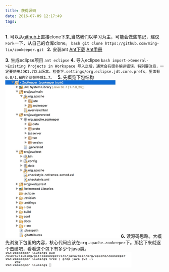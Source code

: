 ```yaml
---
title: 获得源码
date: 2016-07-09 12:17:49
tags:
---
```


**1.** 可以从<a href="https://github.com/apache/zookeeper">github</a>上直接clone下来,当然我们以学习为主，可能会做些笔记，建议`Fork`一下，从自己的仓库clone。
	```	bash
	git clone https://github.com/ming-liu/zookeeper.git 
	```
**2.** 安装ant [Ant下载](http://ant.apache.org/bindownload.cgi)  [Ant手册](http://ant.apache.org/manual/index.html)

**3.** 生成eclipse项目
	```
	ant eclipse
	```
**4.** 导入eclipse
	```bash
	import->General->Existing Projects in Workspace
	导入之后，通常会有很多编译错误，特别要注意，一定要使用JDK1.7以上版本。检查下.settings/org.eclipse.jdt.core.prefs，里面有6.0/1.6的全部替换成1.7。
	```
**5.** 先概览下包结构
	<img src="../images/zk-over.jpg" style="height:500px;">
**6.** 读源码思路。大概先浏览下包里的内容，核心代码应该在`org.apache.zookeeper`下。那接下来就逐个击破吧，看看这个包下有多少个java类。
	<img src="../images/zk-count.jpg" style="height:50px;width:400px;">